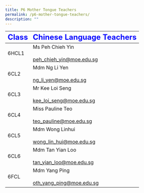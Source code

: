 ```yaml
---
title: P6 Mother Tongue Teachers
permalink: /p6-mother-tongue-teachers/
description: ""
---
```

|     <strong style="color: blue; font-size: 24px;">Class</strong>|<strong style="color: blue; font-size: 24px;">Chinese Language Teachers</strong>|
| -------------------------------- | ---------------------------------------------------- |
| 6HCL1 | Ms Peh Chieh Yin   <br><br><a href="mailto:peh_chieh_yin@moe.edu.sg">peh_chieh_yin@moe.edu.sg  </a>|
| 6CL2 | Mdm Ng Li Yen  <br><br><a href="mailto:ng_li_yen@moe.edu.sg">ng_li_yen@moe.edu.sg</a>|
| 6CL3| Mr Kee Loi Seng  <br><br><a href="mailto:kee_loi_seng@moe.edu.sg">kee_loi_seng@moe.edu.sg</a>|
| 6CL4| Miss Pauline Teo  <br><br><a href="mailto:teo_pauline@moe.edu.sg">teo_pauline@moe.edu.sg</a>|
| 6CL5| Mdm Wong Linhui <br><br><a href="mailto:wong_lin_hui@moe.edu.sg">wong_lin_hui@moe.edu.sg </a>|
| 6CL6| Mdm Tan Yian Loo  <br><br><a href="mailto:tan_yian_loo@moe.edu.sg">tan_yian_loo@moe.edu.sg</a>|
| 6FCL | Mdm Yang Ping  <br><br><a href="mailto:oth_yang_ping@moe.edu.sg">oth_yang_ping@moe.edu.sg </a>|